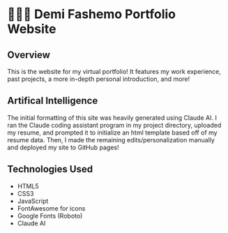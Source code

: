 # 💁🏾‍♀️ Demi Fashemo Portfolio Website

## Overview
This is the website for my virtual portfolio! It features my work experience, past projects, a more in-depth personal introduction, and more!

## Artifical Intelligence
The initial formatting of this site was heavily generated using Claude AI. I ran the Claude coding assistant program in my project directory, uploaded my resume, and prompted it to initialize an html template based off of my resume data. Then, I made the remaining edits/personalization manually and deployed my site to GitHub pages!


## Technologies Used
- HTML5
- CSS3 
- JavaScript 
- FontAwesome for icons
- Google Fonts (Roboto)
- Claude AI
